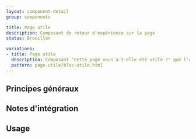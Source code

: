```yaml
---
layout: component-detail
group: components

title: Page utile
description: Composant de retour d'expérience sur la page
status: Brouillon

variations:
- title: Page utile
  description: Composant "Cette page vous a-t-elle été utile ?" que l'on retrouve en bas de page.
  pattern: page-utile/bloc-utile.html
---
```



## Principes généraux


## Notes d'intégration


## Usage
